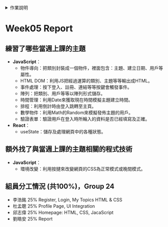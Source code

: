 <details>
<summary>作業說明</summary>

# 作業說明

## 實作演練
各組自行訂定主題進行實作演練 (可中途更改題目，只要合理就行)
- 練習當週上課的主題 20%
- 額外找的與當週上課的主題相關的程式技術 15%
- 將這些技術合併到實作演練的主題的合理性 15%

將諸多元件與技術放在一起顯得相當牽強，但在一定得用到的前提下，構思如何合理安排在同一網站中相當具有挑戰性。

## 作業繳交方式：

1. 在GitHub中建立一個Repository以你們的組別命名，如： Team03 。如：Web程式設計與應用 - 第三組 (中文Repo名稱無法使用)
2. 在GitHub中放一個HW_Report資料夾
3. 裡面放每一週的作業檔之外，還要放這一周做了什麼的Report，請依週次命名如：Week03.md

## 內容分三段
1. 練習了哪些當週上課的主題
2. 額外找了與當週上課的主題相關的程式技術
3. 組員分工情況 (共100%)，並清楚的標示你們是哪一組 (組別)
    - 王小明 25% html設計
    - 李小華 25% css設計
    - 王小美 15% 不知道
    - 吳名式 35% html+CSS救火

內容包含當周做的內容，以上講的當週上課的主題及額外找了與當週上課的主題相關的程式技術都必須實做在專案之中並commit進去。

每週上傳該周最後一次commit的網址，ex: https://github.com/shiunyi71/Web_APP_HW/commit/643101979cd8b6304310b75f85e0f8c8ef9c6b2f

※請加老師及助教的帳號進Collaborator: shiunyi71@gmail.com, annie8528@gmail.com
</details>

# Week05 Report

## 練習了哪些當週上課的主題
- **JavaScript**：
    - 物件導向：把類別封裝成一個物件，裡面包含：主題、建立日期、用戶等屬性。
    - HTML DOM：利用JS把經過運算的類別、主題等等輸出成HTML。
    - 事件處理：按下登入、註冊、連結等等按鍵會觸發事件。
    - 陣列：把類別、用戶等等以陣列形式儲存。
    - 時間管理：利用Date來獲取現在時間模擬主題建立時間。
    - 排程：利用倒計時由登入跳轉至主頁。
    - 數學物件：利用Math的Random來模擬發佈主題的用戶。
    - 驗證表單：驗證用戶在登入時所輪入的資料是否已經填寫及正確。
- **React**：
    - useState：儲存及處理網頁中的各種狀態。

## 額外找了與當週上課的主題相關的程式技術
- **JavaScript**：
    - 環境改變：利用按揵來改變網頁的CSS為正常模式或晚間模式。

## 組員分工情況 (共100%)，Group 24
- 李浩銘 25% Register, Login, My Topics HTML & CSS
- 杜孟聰 25% Profile Page, UI Integration
- 邱志偉 25% Homepage: HTML, CSS, JacaScript
- 劉晧安 25% Report
